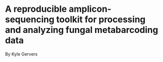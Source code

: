 # A reproducible amplicon-sequencing toolkit for processing and analyzing fungal metabarcoding data #

By Kyle Gervers
